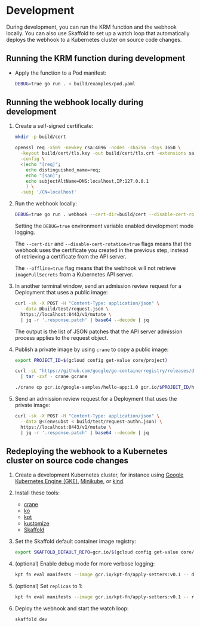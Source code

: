 # Development

During development, you can run the KRM function and the webhook locally.
You can also use Skaffold to set up a watch loop that automatically deploys
the webhook to a Kubernetes cluster on source code changes.

## Running the KRM function during development

-   Apply the function to a Pod manifest:

    ```sh
    DEBUG=true go run . < build/examples/pod.yaml
    ```

## Running the webhook locally during development

1.  Create a self-signed certificate:

    ```sh
    mkdir -p build/cert

    openssl req -x509 -newkey rsa:4096 -nodes -sha256 -days 3650 \
      -keyout build/cert/tls.key -out build/cert/tls.crt -extensions san \
      -config \
      <(echo "[req]";
        echo distinguished_name=req;
        echo "[san]";
        echo subjectAltName=DNS:localhost,IP:127.0.0.1
        ) \
      -subj '/CN=localhost'
    ```

2.  Run the webhook locally:

    ```sh
    DEBUG=true go run . webhook --cert-dir=build/cert --disable-cert-rotation=true --offline=true
    ```

    Setting the `DEBUG=true` environment variable enabled development mode
    logging.

    The `--cert-dir` and `--disable-cert-rotation=true` flags means that the
    webhook uses the certificate you created in the previous step, instead of
    retrieving a certificate from the API server.

    The `--offline=true` flag means that the webhook will not retrieve
    `imagePullSecrets` from a Kubernetes API server.

3.  In another terminal window, send an admission review request for a
    Deployment that uses a public image:

    ```sh
    curl -sk -X POST -H "Content-Type: application/json" \
      --data @build/test/request.json \
      https://localhost:8443/v1/mutate \
      | jq -r '.response.patch' | base64 --decode | jq
    ```

    The output is the list of JSON patches that the API server admission
    process applies to the request object.

4.  Publish a private image by using `crane` to copy a public image:

    ```sh
    export PROJECT_ID=$(gcloud config get-value core/project)

    curl -sL "https://github.com/google/go-containerregistry/releases/download/v0.5.1/go-containerregistry_$(uname -s)_$(uname -m).tar.gz" \
      | tar -zxf - crane gcrane

    ./crane cp gcr.io/google-samples/hello-app:1.0 gcr.io/$PROJECT_ID/hello-app:1.0
    ```

5.  Send an admission review request for a Deployment that uses the private
    image:

    ```sh
    curl -sk -X POST -H "Content-Type: application/json" \
      --data @<(envsubst < build/test/request-authn.json) \
      https://localhost:8443/v1/mutate \
      | jq -r '.response.patch' | base64 --decode | jq
    ```

## Redeploying the webhook to a Kubernetes cluster on source code changes

1.  Create a development Kubernetes cluster, for instance using
    [Google Kubernetes Engine (GKE)](https://cloud.google.com/kubernetes-engine/docs),
    [Minikube](https://minikube.sigs.k8s.io/), or
    [kind](https://kind.sigs.k8s.io/).

2.  Install these tools:

    -   [crane](https://github.com/google/go-containerregistry/tree/main/cmd/crane#installation)
    -   [ko](https://github.com/google/ko#installation)
    -   [kpt](https://kpt.dev/installation/)
    -   [kustomize](https://kubectl.docs.kubernetes.io/installation/kustomize/)
    -   [Skaffold](https://skaffold.dev/docs/install/)

3.  Set the Skaffold default container image registry:

    ```sh
    export SKAFFOLD_DEFAULT_REPO=gcr.io/$(gcloud config get-value core/project)
    ```

4.  (optional) Enable debug mode for more verbose logging:

    ```sh
    kpt fn eval manifests --image gcr.io/kpt-fn/apply-setters:v0.1 -- debug=true
    ```

5.  (optional) Set `replicas` to 1:

    ```sh
    kpt fn eval manifests --image gcr.io/kpt-fn/apply-setters:v0.1 -- replicas=1
    ```

6.  Deploy the webhook and start the watch loop:

    ```sh
    skaffold dev
    ```
